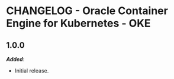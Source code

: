 # CHANGELOG - Oracle Container Engine for Kubernetes - OKE


## 1.0.0

***Added***:

* Initial release.